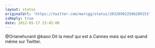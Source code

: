 ```yaml
---
layout: status
originalUrl: 'https://twitter.com/marcgg/status/203269922506289153'
isReply: true
date: 2012-05-17 23:45:00
---
```


@Orianehurard @kaoo Dit la meuf qui est à Cannes mais qui est quand même sur Twitter.
